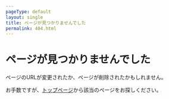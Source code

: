 ```yaml
---
pageType: default
layout: single
title: ページが見つかりませんでした
permalink: 404.html
---
```


# ページが見つかりませんでした

ページのURLが変更されたか、ページが削除されたかもしれません。

お手数ですが、[トップページ](/)から該当のページをお探しください。
